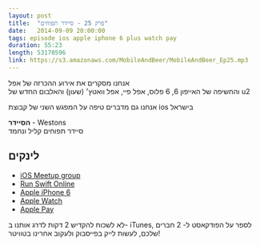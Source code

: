```yaml
---
layout: post
title:  "פרק 25 - סיידר תפוחים"
date:   2014-09-09 20:00:00
tags: episode ios apple iphone 6 plus watch pay 
duration: 55:23
length: 53170596
link: https://s3.amazonaws.com/MobileAndBeer/MobileAndBeer_Ep25.mp3
---
```



אנחנו מסקרים את אירוע ההכרזה של אפל   
והחשיפה של האייפון 6, 6 פלוס, אפל פיי, אפל וואטץ׳ (שעון) והאלבום החדש של u2

אנחנו גם מדברים טיפה על המפגש השני של קבוצת ios בישראל 

  **הסיידר** - Westons  
סיידר תפוחים קליל ונחמד
## לינקים

* [iOS Meetup group](http://www.meetup.com/Tel-Aviv-iOS-Developers-Meetup/)
* [Run Swift Online](http://www.runswiftlang.com/)
* [Apple iPhone 6](http://www.apple.com/iphone-6/)
* [Apple Watch](http://www.apple.com/watch/)
* [Apple Pay](http://www.apple.com/apple-pay/)

לא לשכוח להקדיש 2 דקות לדרג אותנו ב- iTunes, לספר על הפודקאסט ל- 2 חברים שלכם, לעשות לייק בפייסבוק ולעקוב אחרינו בטוויטר!
